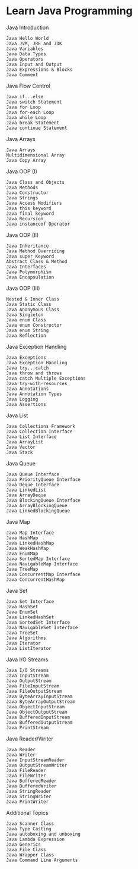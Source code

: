 
# Learn Java Programming

Java Introduction

    Java Hello World
    Java JVM, JRE and JDK
    Java Variables
    Java Data Types
    Java Operators
    Java Input and Output
    Java Expressions & Blocks
    Java Comment

Java Flow Control

    Java if...else
    Java switch Statement
    Java for Loop
    Java for-each Loop
    Java while Loop
    Java break Statement
    Java continue Statement

Java Arrays

    Java Arrays
    Multidimensional Array
    Java Copy Array

Java OOP (I)

    Java Class and Objects
    Java Methods
    Java Constructor
    Java Strings
    Java Access Modifiers
    Java this keyword
    Java final keyword
    Java Recursion
    Java instanceof Operator

Java OOP (II)

    Java Inheritance
    Java Method Overriding
    Java super Keyword
    Abstract Class & Method
    Java Interfaces
    Java Polymorphism
    Java Encapsulation

Java OOP (III)

    Nested & Inner Class
    Java Static Class
    Java Anonymous Class
    Java Singleton
    Java enum Class
    Java enum Constructor
    Java enum String
    Java Reflection

Java Exception Handling

    Java Exceptions
    Java Exception Handling
    Java try...catch
    Java throw and throws
    Java catch Multiple Exceptions
    Java try-with-resources
    Java Annotations
    Java Annotation Types
    Java Logging
    Java Assertions

Java List

    Java Collections Framework
    Java Collection Interface
    Java List Interface
    Java ArrayList
    Java Vector
    Java Stack

Java Queue

    Java Queue Interface
    Java PriorityQueue Interface
    Java Deque Interface
    Java LinkedList
    Java ArrayDeque
    Java BlockingQueue Interface
    Java ArrayBlockingQueue
    Java LinkedBlockingQueue

Java Map

    Java Map Interface
    Java HashMap
    Java LinkedHashMap
    Java WeakHashMap
    Java EnumMap
    Java SortedMap Interface
    Java NavigableMap Interface
    Java TreeMap
    Java ConcurrentMap Interface
    Java ConcurrentHashMap

Java Set

    Java Set Interface
    Java HashSet
    Java EnumSet
    Java LinkedHashSet
    Java SortedSet Interface
    Java NavigableSet Interface
    Java TreeSet
    Java Algorithms
    Java Iterator
    Java ListIterator

Java I/O Streams

    Java I/O Streams
    Java InputStream
    Java OutputStream
    Java FileInputStream
    Java FileOutputStream
    Java ByteArrayInputStream
    Java ByteArrayOutputStream
    Java ObjectInputStream
    Java ObjectOutputStream
    Java BufferedInputStream
    Java BufferedOutputStream
    Java PrintStream

Java Reader/Writer

    Java Reader
    Java Writer
    Java InputStreamReader
    Java OutputStreamWriter
    Java FileReader
    Java FileWriter
    Java BufferedReader
    Java BufferedWriter
    Java StringReader
    Java StringWriter
    Java PrintWriter

Additional Topics

    Java Scanner Class
    Java Type Casting
    Java autoboxing and unboxing
    Java Lambda Expression
    Java Generics
    Java File Class
    Java Wrapper Class
    Java Command Line Arguments



    


